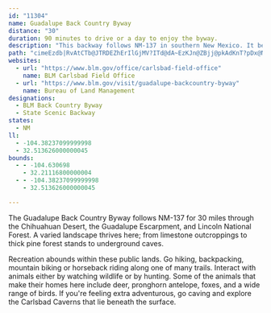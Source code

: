 ```yaml
---
id: "11304"
name: Guadalupe Back Country Byway
distance: "30"
duration: 90 minutes to drive or a day to enjoy the byway.
description: "This backway follows NM-137 in southern New Mexico. It begins at the NM-137/US-285 junction near Brantley Dam State Park and proceeds southwest to Sitting Bull Falls in the Lincoln National Forest."
path: "cimeEzdb|RvAtCTb@JTRDEZhErIlGjMV?ITd@dA~EzKJn@ZBjj@pkAdKnT?pDx@NnNb]z@jC~@rBzBdFvBvBPnAhGxJpN|PnH~HZHB^~ChDhO~O~@ZzB|Eh@NfO|KxOjLpIlGLJrCt@bA`B`JfGtGxGdQdWz@nAz@hBrLtVfEtMhKrSrC`EhDvDhM~K~BvCt@pC@rG@V?rC@|DZ`Cb@~AzC|ElD`E`@VxEhCbBtBv@`Ad@~@x@`BpCxKDP?`Cm@~Ai@p@wQxIi@^G^w@CWNa@TwAjB_@tDChFl@|Gx@tBhBvCdEzChDzApHj@~At@vJfH~A`C^tARpMPdB?vEc@pAs@hKCtJMjBuCnO{E`ZPzAzFxLf@vA\\~@PjClApAvBhArV~LpHxGp@pClA`SzBvMbA~LlAjO[zBG`Cb@pBzPxX|AnEn@hBHTzErJt@fDlC|QlNvl@hCxIdAzBtB`DVdAxAz@hGlFrF`DpDjAvHjAlRnA`KCPKvFu@POzFgAbASvDY^UrDEtBNzHfB`@PnPbIXLpA^BThFfCl@n@f@?dBj@ff@pThVhIdCt@lOpEz@d@rRhGtFjA`L{@hM_AvHUbEThBdABBr@jAbGtLPDRh@tCvBLRlBZfd@`SxHjC|AF|ABhReETGpFj@dL`HhHvEtAvC|Vtt@lAnCNPV\\dApA~@`AvGzBxx@vVt_@nLhANFN|\\xKfb@xZVt@XDrRtNfU|HbADL^fi@`Rv@XlFxAlHrBdMtABRbCJhJdA`I~@hCNtDdA|nAli@l@j@dHdCpRfFjEjAp@d@t@Hx_@rJtc@|KdJlD~@HvJpGhFpCvXbJ|^fNhA`@fTzF|DfArT`HRZX?je@hP~ATjDrAx@DhAdAnV~IhUrHvANx@d@rI~@lET~FOnHu@bHoAvCEbA^`ElDpAt@vVdChGOJAnHg@zE{A~@o@~Ae@`Fu@pEaDhIO`Xp@v@OlJ?hDt@"
websites:
  - url: "https://www.blm.gov/office/carlsbad-field-office"
    name: BLM Carlsbad Field Office
  - url: "https://www.blm.gov/visit/guadalupe-backcountry-byway"
    name: Bureau of Land Management
designations:
  - BLM Back Country Byway
  - State Scenic Backway
states:
  - NM
ll:
  - -104.38237099999998
  - 32.513626000000045
bounds:
  - - -104.630698
    - 32.21116800000004
  - - -104.38237099999998
    - 32.513626000000045

---
```


<p>The Guadalupe Back Country Byway follows NM-137 for 30 miles through the Chihuahuan Desert, the Guadalupe Escarpment, and Lincoln National Forest. A varied landscape thrives here; from limestone outcroppings to thick pine forest stands to underground caves.</p>

<p>Recreation abounds within these public lands. Go hiking, backpacking, mountain biking or horseback riding along one of many trails. Interact with animals either by watching wildlife or by hunting. Some of the animals that make their homes here include deer, pronghorn antelope, foxes, and a wide range of birds. If you're feeling extra adventurous, go caving and explore the Carlsbad Caverns that lie beneath the surface.</p>
